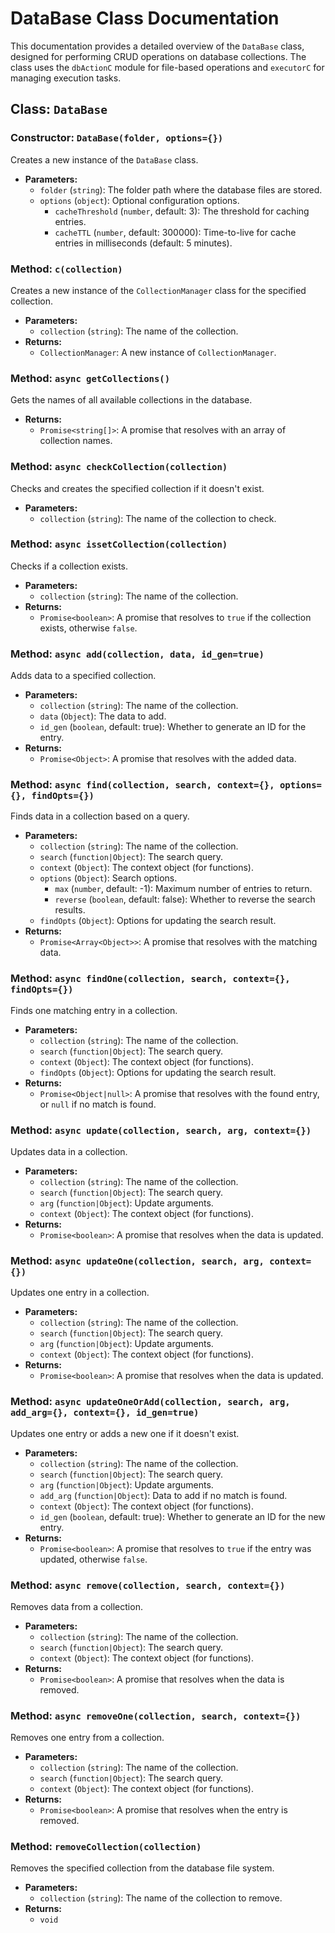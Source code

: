 # DataBase Class Documentation

This documentation provides a detailed overview of the `DataBase` class, designed for performing CRUD operations on database collections. The class uses the `dbActionC` module for file-based operations and `executorC` for managing execution tasks.

## Class: `DataBase`

### Constructor: `DataBase(folder, options={})`
Creates a new instance of the `DataBase` class.

- **Parameters:**
  - `folder` (`string`): The folder path where the database files are stored.
  - `options` (`object`): Optional configuration options.
    - `cacheThreshold` (`number`, default: 3): The threshold for caching entries.
    - `cacheTTL` (`number`, default: 300000): Time-to-live for cache entries in milliseconds (default: 5 minutes).

### Method: `c(collection)`
Creates a new instance of the `CollectionManager` class for the specified collection.

- **Parameters:**
  - `collection` (`string`): The name of the collection.
- **Returns:**
  - `CollectionManager`: A new instance of `CollectionManager`.

### Method: `async getCollections()`
Gets the names of all available collections in the database.

- **Returns:**
  - `Promise<string[]>`: A promise that resolves with an array of collection names.

### Method: `async checkCollection(collection)`
Checks and creates the specified collection if it doesn't exist.

- **Parameters:**
  - `collection` (`string`): The name of the collection to check.

### Method: `async issetCollection(collection)`
Checks if a collection exists.

- **Parameters:**
  - `collection` (`string`): The name of the collection.
- **Returns:**
  - `Promise<boolean>`: A promise that resolves to `true` if the collection exists, otherwise `false`.

### Method: `async add(collection, data, id_gen=true)`
Adds data to a specified collection.

- **Parameters:**
  - `collection` (`string`): The name of the collection.
  - `data` (`Object`): The data to add.
  - `id_gen` (`boolean`, default: true): Whether to generate an ID for the entry.
- **Returns:**
  - `Promise<Object>`: A promise that resolves with the added data.

### Method: `async find(collection, search, context={}, options={}, findOpts={})`
Finds data in a collection based on a query.

- **Parameters:**
  - `collection` (`string`): The name of the collection.
  - `search` (`function|Object`): The search query.
  - `context` (`Object`): The context object (for functions).
  - `options` (`Object`): Search options.
    - `max` (`number`, default: -1): Maximum number of entries to return.
    - `reverse` (`boolean`, default: false): Whether to reverse the search results.
  - `findOpts` (`Object`): Options for updating the search result.
- **Returns:**
  - `Promise<Array<Object>>`: A promise that resolves with the matching data.

### Method: `async findOne(collection, search, context={}, findOpts={})`
Finds one matching entry in a collection.

- **Parameters:**
  - `collection` (`string`): The name of the collection.
  - `search` (`function|Object`): The search query.
  - `context` (`Object`): The context object (for functions).
  - `findOpts` (`Object`): Options for updating the search result.
- **Returns:**
  - `Promise<Object|null>`: A promise that resolves with the found entry, or `null` if no match is found.

### Method: `async update(collection, search, arg, context={})`
Updates data in a collection.

- **Parameters:**
  - `collection` (`string`): The name of the collection.
  - `search` (`function|Object`): The search query.
  - `arg` (`function|Object`): Update arguments.
  - `context` (`Object`): The context object (for functions).
- **Returns:**
  - `Promise<boolean>`: A promise that resolves when the data is updated.

### Method: `async updateOne(collection, search, arg, context={})`
Updates one entry in a collection.

- **Parameters:**
  - `collection` (`string`): The name of the collection.
  - `search` (`function|Object`): The search query.
  - `arg` (`function|Object`): Update arguments.
  - `context` (`Object`): The context object (for functions).
- **Returns:**
  - `Promise<boolean>`: A promise that resolves when the data is updated.

### Method: `async updateOneOrAdd(collection, search, arg, add_arg={}, context={}, id_gen=true)`
Updates one entry or adds a new one if it doesn't exist.

- **Parameters:**
  - `collection` (`string`): The name of the collection.
  - `search` (`function|Object`): The search query.
  - `arg` (`function|Object`): Update arguments.
  - `add_arg` (`function|Object`): Data to add if no match is found.
  - `context` (`Object`): The context object (for functions).
  - `id_gen` (`boolean`, default: true): Whether to generate an ID for the new entry.
- **Returns:**
  - `Promise<boolean>`: A promise that resolves to `true` if the entry was updated, otherwise `false`.

### Method: `async remove(collection, search, context={})`
Removes data from a collection.

- **Parameters:**
  - `collection` (`string`): The name of the collection.
  - `search` (`function|Object`): The search query.
  - `context` (`Object`): The context object (for functions).
- **Returns:**
  - `Promise<boolean>`: A promise that resolves when the data is removed.

### Method: `async removeOne(collection, search, context={})`
Removes one entry from a collection.

- **Parameters:**
  - `collection` (`string`): The name of the collection.
  - `search` (`function|Object`): The search query.
  - `context` (`Object`): The context object (for functions).
- **Returns:**
  - `Promise<boolean>`: A promise that resolves when the entry is removed.

### Method: `removeCollection(collection)`
Removes the specified collection from the database file system.

- **Parameters:**
  - `collection` (`string`): The name of the collection to remove.
- **Returns:**
  - `void`

